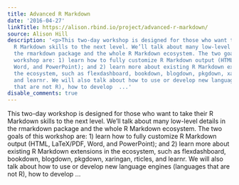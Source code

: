 ```yaml
---
title: Advanced R Markdown
date: '2016-04-27'
linkTitle: https://alison.rbind.io/project/advanced-r-markdown/
source: Alison Hill
description: '<p>This two-day workshop is designed for those who want to take their
  R Markdown skills to the next level. We’ll talk about many low-level details in
  the rmarkdown package and the whole R Markdown ecosystem. The two goals of this
  workshop are: 1) learn how to fully customize R Markdown output (HTML, LaTeX/PDF,
  Word, and PowerPoint); and 2) learn more about existing R Markdown extensions in
  the ecosystem, such as flexdashboard, bookdown, blogdown, pkgdown, xaringan, rticles,
  and learnr. We will also talk about how to use or develop new language engines (languages
  that are not R), how to develop  ...'
disable_comments: true
---
```

<p>This two-day workshop is designed for those who want to take their R Markdown skills to the next level. We’ll talk about many low-level details in the rmarkdown package and the whole R Markdown ecosystem. The two goals of this workshop are: 1) learn how to fully customize R Markdown output (HTML, LaTeX/PDF, Word, and PowerPoint); and 2) learn more about existing R Markdown extensions in the ecosystem, such as flexdashboard, bookdown, blogdown, pkgdown, xaringan, rticles, and learnr. We will also talk about how to use or develop new language engines (languages that are not R), how to develop  ...
